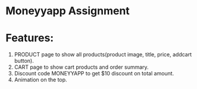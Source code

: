 # Moneyyapp Assignment

# Features:
1. PRODUCT page to show all products(product image, title, price, addcart button).
2. CART page to show cart products and order summary.
3. Discount code MONEYYAPP to get $10 discount on total amount.
4. Animation on the top.
